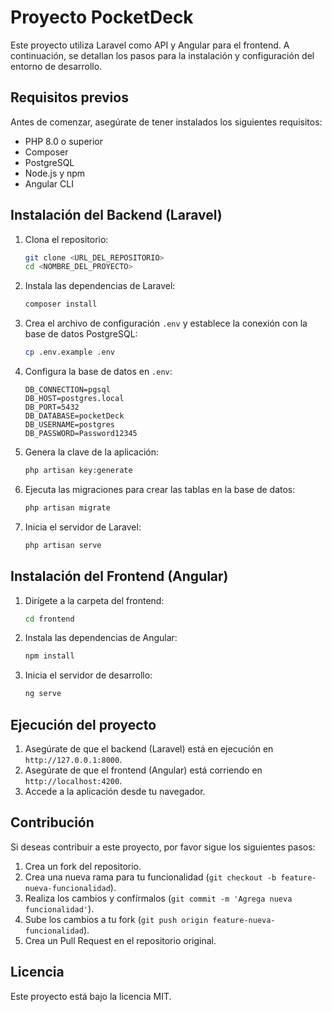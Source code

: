 # Proyecto PocketDeck

Este proyecto utiliza Laravel como API y Angular para el frontend. A continuación, se detallan los pasos para la instalación y configuración del entorno de desarrollo.

## Requisitos previos

Antes de comenzar, asegúrate de tener instalados los siguientes requisitos:

- PHP 8.0 o superior
- Composer
- PostgreSQL
- Node.js y npm
- Angular CLI

## Instalación del Backend (Laravel)

1. Clona el repositorio:
   ```bash
   git clone <URL_DEL_REPOSITORIO>
   cd <NOMBRE_DEL_PROYECTO>
   ```

2. Instala las dependencias de Laravel:
   ```bash
   composer install
   ```

3. Crea el archivo de configuración `.env` y establece la conexión con la base de datos PostgreSQL:
   ```bash
   cp .env.example .env
   ```

4. Configura la base de datos en `.env`:
   ```env
   DB_CONNECTION=pgsql
   DB_HOST=postgres.local
   DB_PORT=5432
   DB_DATABASE=pocketDeck
   DB_USERNAME=postgres
   DB_PASSWORD=Password12345
   ```

5. Genera la clave de la aplicación:
   ```bash
   php artisan key:generate
   ```

6. Ejecuta las migraciones para crear las tablas en la base de datos:
   ```bash
   php artisan migrate
   ```

7. Inicia el servidor de Laravel:
   ```bash
   php artisan serve
   ```

## Instalación del Frontend (Angular)

1. Dirígete a la carpeta del frontend:
   ```bash
   cd frontend
   ```

2. Instala las dependencias de Angular:
   ```bash
   npm install
   ```

3. Inicia el servidor de desarrollo:
   ```bash
   ng serve
   ```

## Ejecución del proyecto

1. Asegúrate de que el backend (Laravel) está en ejecución en `http://127.0.0.1:8000`.
2. Asegúrate de que el frontend (Angular) está corriendo en `http://localhost:4200`.
3. Accede a la aplicación desde tu navegador.

## Contribución

Si deseas contribuir a este proyecto, por favor sigue los siguientes pasos:

1. Crea un fork del repositorio.
2. Crea una nueva rama para tu funcionalidad (`git checkout -b feature-nueva-funcionalidad`).
3. Realiza los cambios y confírmalos (`git commit -m 'Agrega nueva funcionalidad'`).
4. Sube los cambios a tu fork (`git push origin feature-nueva-funcionalidad`).
5. Crea un Pull Request en el repositorio original.

## Licencia

Este proyecto está bajo la licencia MIT.

